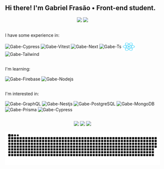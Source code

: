 ## Hi there! I'm Gabriel Frasão • Front-end student.

<div align="center">
  <img height="160em" src="https://github-readme-stats.vercel.app/api?username=slycooper-n&show_icons=true&theme=dracula&include_all_commits=true&count_private=true" />
  <img height="160em" src="https://github-readme-stats.vercel.app/api/top-langs/?username=slycooper-n&layout=compact&langs_count=7&theme=dracula" />
</div>
  
<div style="display: inline_block"><br>
  <p>I have some experience in:</p>
  <img align="center" alt="Gabe-Cypress" height="30" width="40" src="https://docs.cypress.io/_nuxt/img/cypress-logo.a2e1292.svg" />
  <img align="center" alt="Gabe-Vitest" height="30" width="40" src="https://vitest.dev/logo-shadow.svg" />
  <img align="center" alt="Gabe-Next" height="30" width="40" src="https://cdn.jsdelivr.net/gh/devicons/devicon/icons/nextjs/nextjs-original.svg" />
  <img align="center" alt="Gabe-Ts" height="30" width="40" src="https://cdn.jsdelivr.net/gh/devicons/devicon/icons/typescript/typescript-original.svg" />
  <img align="center" alt="Gabe-React" height="30" width="40" src="https://raw.githubusercontent.com/devicons/devicon/master/icons/react/react-original.svg" />
  <img align="center" alt="Gabe-Tailwind" height="30" width="40" src="https://cdn.jsdelivr.net/gh/devicons/devicon/icons/tailwindcss/tailwindcss-plain.svg" />
</div>

<div style="display: inline_block"><br>
  <p>I'm learning:</p>
  <img align="center" alt="Gabe-Firebase" height="30" width="40" src="https://cdn.jsdelivr.net/gh/devicons/devicon/icons/firebase/firebase-plain.svg" />
  <img align="center" alt="Gabe-Nodejs" height="30" width="40" src="https://cdn.jsdelivr.net/gh/devicons/devicon/icons/nodejs/nodejs-original.svg" />
</div>

<div style="display: inline_block"><br>
  <p>I'm interested in:</p>
  <img align="center" alt="Gabe-GraphQL" height="30" width="40" src="https://cdn.jsdelivr.net/gh/devicons/devicon/icons/graphql/graphql-plain.svg" />
  <img align="center" alt="Gabe-Nestjs" height="30" width="40" src="https://cdn.jsdelivr.net/gh/devicons/devicon/icons/nestjs/nestjs-plain.svg" />
  <img align="center" alt="Gabe-PostgreSQL" height="30" width="40" src="https://cdn.jsdelivr.net/gh/devicons/devicon/icons/postgresql/postgresql-original.svg" />
  <img align="center" alt="Gabe-MongoDB" height="30" width="40" src="https://cdn.jsdelivr.net/gh/devicons/devicon/icons/mongodb/mongodb-original.svg" />
  <img align="center" alt="Gabe-Prisma" height="30" width="40" src="https://website-v9.vercel.app/logo-white.svg" />
  <img align="center" alt="Gabe-Cypress" height="30" width="40" src="https://cdn.jsdelivr.net/gh/devicons/devicon/icons/storybook/storybook-original.svg" />
</div>
  
##
  
<div align="center">
  <a href="https://instagram.com/gabe_frasz" target="_blank"><img src="https://img.shields.io/badge/Instagram-E4405F?style=for-the-badge&logo=instagram&logoColor=white"></a>
  <a href="mailto:gabrielvitor.frasao@gmail.com"><img src="https://img.shields.io/badge/Gmail-D14836?style=for-the-badge&logo=gmail&logoColor=white"></a>
  <a href="https://www.linkedin.com/in/gabriel-vs-frasao" target="_blank"><img src="https://img.shields.io/badge/LinkedIn-0077B5?style=for-the-badge&logo=linkedin&logoColor=white"></a>
</div>

![Snake animation](https://github.com/slycooper-n/slycooper-n/blob/output/github-contribution-grid-snake.svg)
